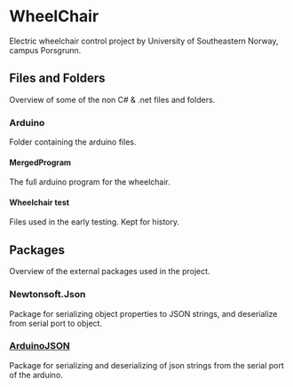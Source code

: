 # WheelChair
Electric wheelchair control project by University of Southeastern Norway, campus Porsgrunn.
## Files and Folders
Overview of some of the non C# & .net files and folders. 
### Arduino
Folder containing the arduino files.
#### MergedProgram
The full arduino program for the wheelchair.
#### Wheelchair test
Files used in the early testing. Kept for history.
## Packages
Overview of the external packages used in the project.
### Newtonsoft.Json 
Package for serializing object properties to JSON strings, and deserialize from serial port to object.  
### [ArduinoJSON](https://arduinojson.org/) 
Package for serializing and deserializing of json strings from the serial port of the arduino.  
  

